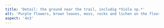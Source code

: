 ```yaml
---
title: 'Detail: the ground near the trail, includig *Viola sp.*'
alt: 'Purple flowers, brown leaves, moss, rocks and lichen on the floor of the trail'
aspect: '4x3'
---
```

